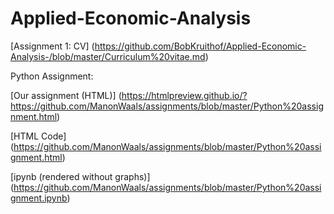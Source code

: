 # Applied-Economic-Analysis


[Assignment 1: CV] (https://github.com/BobKruithof/Applied-Economic-Analysis-/blob/master/Curriculum%20vitae.md)

Python Assignment:

[Our assignment (HTML)] (https://htmlpreview.github.io/?https://github.com/ManonWaals/assignments/blob/master/Python%20assignment.html)



[HTML Code] (https://github.com/ManonWaals/assignments/blob/master/Python%20assignment.html)




[ipynb (rendered without graphs)] (https://github.com/ManonWaals/assignments/blob/master/Python%20assignment.ipynb)
